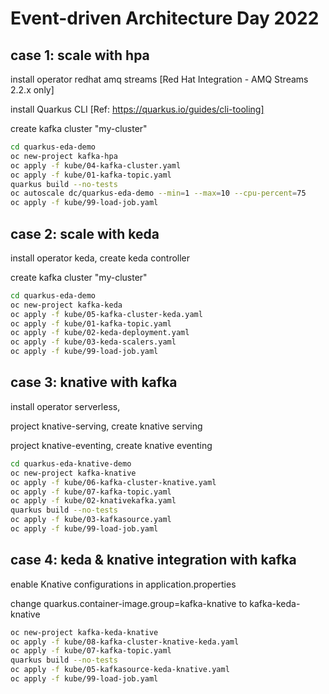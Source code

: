 # Event-driven Architecture Day 2022


## case 1: scale with hpa

install operator redhat amq streams [Red Hat Integration - AMQ Streams 2.2.x only]

install Quarkus CLI [Ref: https://quarkus.io/guides/cli-tooling]

create kafka cluster "my-cluster"

```bash
cd quarkus-eda-demo
oc new-project kafka-hpa
oc apply -f kube/04-kafka-cluster.yaml
oc apply -f kube/01-kafka-topic.yaml
quarkus build --no-tests
oc autoscale dc/quarkus-eda-demo --min=1 --max=10 --cpu-percent=75
oc apply -f kube/99-load-job.yaml
```

## case 2: scale with keda

install operator keda, create keda controller

create kafka cluster "my-cluster"

```bash
cd quarkus-eda-demo
oc new-project kafka-keda
oc apply -f kube/05-kafka-cluster-keda.yaml
oc apply -f kube/01-kafka-topic.yaml
oc apply -f kube/02-keda-deployment.yaml
oc apply -f kube/03-keda-scalers.yaml
oc apply -f kube/99-load-job.yaml
```

## case 3: knative with kafka

install operator serverless, 

project knative-serving, create knative serving

project knative-eventing, create knative eventing

```bash
cd quarkus-eda-knative-demo
oc new-project kafka-knative
oc apply -f kube/06-kafka-cluster-knative.yaml
oc apply -f kube/07-kafka-topic.yaml
oc apply -f kube/02-knativekafka.yaml
quarkus build --no-tests
oc apply -f kube/03-kafkasource.yaml
oc apply -f kube/99-load-job.yaml
```

## case 4: keda & knative integration with kafka

enable Knative configurations in application.properties

change quarkus.container-image.group=kafka-knative to kafka-keda-knative

```bash
oc new-project kafka-keda-knative
oc apply -f kube/08-kafka-cluster-knative-keda.yaml
oc apply -f kube/07-kafka-topic.yaml
quarkus build --no-tests
oc apply -f kube/05-kafkasource-keda-knative.yaml
oc apply -f kube/99-load-job.yaml
```
